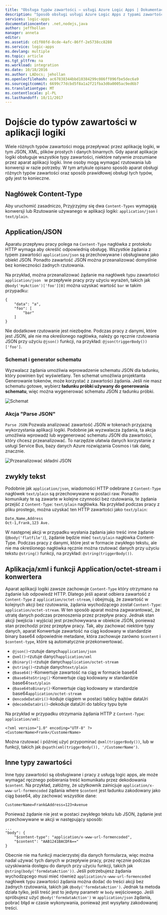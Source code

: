 ```yaml
---
title: "Obsługa typów zawartości — usługi Azure Logic Apps | Dokumentacja firmy Microsoft"
description: "Sposób obsługi usługi Azure Logic Apps z typami zawartości projektu i środowiska wykonawczego"
services: logic-apps
documentationcenter: .net,nodejs,java
author: jeffhollan
manager: anneta
editor: 
ms.assetid: cd1f08fd-8cde-4afc-86ff-2e5738cc8288
ms.service: logic-apps
ms.devlang: multiple
ms.topic: article
ms.tgt_pltfrm: na
ms.workload: integration
ms.date: 10/18/2016
ms.author: LADocs; jehollan
ms.openlocfilehash: ac67838344bbd10384299c086ff096fbe5dec6a9
ms.sourcegitcommit: 6699c77dcbd5f8a1a2f21fba3d0a0005ac9ed6b7
ms.translationtype: MT
ms.contentlocale: pl-PL
ms.lasthandoff: 10/11/2017
---
```

# <a name="handle-content-types-in-logic-apps"></a>Dojście do typów zawartości w aplikacji logiki

Wiele różnych typów zawartości mogą przepływać przez aplikację logiki, w tym JSON, XML, plików prostych i danych binarnych. Gdy aparat aplikacje logiki obsługuje wszystkie typy zawartości, niektóre natywnie zrozumiane przez aparat aplikacji logiki. Inne osoby mogą wymagać rzutowania lub konwersji w razie potrzeby. W tym artykule opisano sposób aparat obsługi różnych typów zawartości oraz sposób prawidłowej obsługi tych typów, gdy jest to konieczne.

## <a name="content-type-header"></a>Nagłówek Content-Type

Aby uruchomić zasadniczo, Przyjrzyjmy się dwa `Content-Types` wymagają konwersji lub Rzutowanie używanego w aplikacji logiki: `application/json` i `text/plain`.

## <a name="applicationjson"></a>Application/JSON

Aparatu przepływu pracy polega na `Content-Type` nagłówka z protokołu HTTP wymaga aby określić odpowiednią obsługę. Wszystkie żądania z typem zawartości `application/json` są przechowywane i obsługiwane jako obiekt JSON. Ponadto zawartość JSON można przeanalizować domyślnie bez konieczności żadnych rzutowania. 

Na przykład, można przeanalizować żądanie ma nagłówek typu zawartości `application/json ` w przepływie pracy przy użyciu wyrażeń, takich jak `@body('myAction')['foo'][0]` można uzyskać wartość `bar` w takim przypadku:

```
{
    "data": "a",
    "foo": [
        "bar"
    ]
}
```

Nie dodatkowe rzutowanie jest niezbędne. Podczas pracy z danymi, które jest JSON, ale nie ma określonego nagłówka, należy go ręcznie rzutowania JSON przy użyciu `@json()` funkcji, na przykład: `@json(triggerBody())['foo']`.

### <a name="schema-and-schema-generator"></a>Schemat i generator schematu

Wyzwalacz żądania umożliwia wprowadzenie schematu JSON dla ładunku, który powinien być wyświetlany. Ten schemat umożliwia projektanta Generowanie tokenów, może korzystać z zawartości żądania. Jeśli nie masz schematu gotowe, wybierz **ładunku próbki używany do generowania schematu**, więc można wygenerować schematu JSON z ładunku próbki.

![Schemat](./media/logic-apps-http-endpoint/manualtrigger.png)

### <a name="parse-json-action"></a>Akcja "Parse JSON"

`Parse JSON` Pozwala analizować zawartość JSON w tokenach przyjazną wykorzystania aplikacji logiki. Podobnie jak wyzwalacza żądania, ta akcja umożliwia wprowadź lub wygenerować schematu JSON dla zawartości, który chcesz przeanalizować. To narzędzie ułatwia danych korzystanie z usługi Service Bus, bazy danych Azure rozwiązania Cosmos i tak dalej, znacznie.

![Przeanalizować składni JSON](./media/logic-apps-content-type/ParseJSON.png)

## <a name="textplain"></a>zwykły tekst

Podobnie jak `application/json`, wiadomości HTTP odebrane z `Content-Type` nagłówek `text/plain` są przechowywane w postaci raw. Ponadto komunikaty te są zawarte w kolejne czynności bez rzutowania, te żądania przejść z `Content-Type`: `text/plain` nagłówka. Na przykład podczas pracy z pliku prostego, można uzyskać ten HTTP zawartości jako `text/plain`:

```
Date,Name,Address
Oct-1,Frank,123 Ave.
```

W następnej akcji w przypadku wysłania żądania jako treść inne żądanie (`@body('flatfile')`), żądanie będzie mieć `text/plain` nagłówka Content-Type. Podczas pracy z danymi, które jest w formacie zwykłego tekstu, ale nie ma określonego nagłówka ręcznie można rzutować danych przy użyciu tekstu `@string()` funkcji, na przykład: `@string(triggerBody())`.

## <a name="applicationxml-and-applicationoctet-stream-and-converter-functions"></a>Aplikacja/xml i funkcji Application/octet-stream i konwertera

Aparat aplikacji logiki zawsze zachowuje `Content-Type` który otrzymano na żądanie lub odpowiedź HTTP. Dlatego jeśli aparat odbiera zawartość z `Content-Type` z `application/octet-stream`, i obejmują, że zawartość w kolejnych akcji bez rzutowania, żądania wychodzącego został `Content-Type`: `application/octet-stream`. W ten sposób aparat można zagwarantować, że utratę danych podczas przenoszenia przez przepływ pracy. Jednak stan akcji (wejścia i wyjścia) jest przechowywana w obiekcie JSON, ponieważ stan przechodzi przez przepływ pracy. Tak, aby zachować niektóre typy danych, aparat Konwertuje zawartość na ciąg kodowany w standardzie binary base64 odpowiednie metadane, która zachowuje zarówno `$content` i `$content-type`, które są automatycznie przekonwertować. 

* `@json()`-rzutuje danych`application/json`
* `@xml()`-rzutuje danych`application/xml`
* `@binary()`-rzutuje danych`application/octet-stream`
* `@string()`-rzutuje danych`text/plain`
* `@base64()`-Konwertuje zawartość na ciąg w formacie base64
* `@base64toString()`-Konwertuje ciąg kodowany w standardzie base64`text/plain`
* `@base64toBinary()`-Konwertuje ciąg kodowany w standardzie base64`application/octet-stream`
* `@encodeDataUri()`-koduje ciągiem w postaci tablicy bajtów dataUri
* `@decodeDataUri()`-dekoduje dataUri do tablicy typu byte

Na przykład w przypadku otrzymania żądania HTTP z `Content-Type`: `application/xml`:

```
<?xml version="1.0" encoding="UTF-8" ?>
<CustomerName>Frank</CustomerName>
```

Można rzutować i później użyć przypominać `@xml(triggerBody())`, lub w funkcji, takich jak `@xpath(xml(triggerBody()), '/CustomerName')`.

## <a name="other-content-types"></a>Inne typy zawartości

Inne typy zawartości są obsługiwane i pracy z usługą logic apps, ale może wymagać ręcznego pobierania treść komunikatu przez dekodowania `$content`. Na przykład, załóżmy, że użytkownik zainicjuje `application/x-www-url-formencoded` żądania where `$content` jest ładunku zakodowany jako ciąg base64, aby zachować wszystkie dane:

```
CustomerName=Frank&Address=123+Avenue
```

Ponieważ żądanie nie jest w postaci zwykłego tekstu lub JSON, żądanie jest przechowywane w akcji w następujący sposób:

```
...
"body": {
    "$content-type": "application/x-www-url-formencoded",
    "$content": "AAB1241BACDFA=="
}
```

Obecnie nie ma funkcji macierzystej dla danych formularza, więc można nadal używać tych danych w przepływie pracy, przez ręcznie podczas uzyskiwania dostępu do danych przy użyciu funkcji, takich jak `@string(body('formdataAction'))`. Jeśli potrzebujesz żądania wychodzącego musi mieć również `application/x-www-url-formencoded` nagłówek typu zawartości żądania można dodać do treści akcji bez żadnych rzutowania, takich jak `@body('formdataAction')`. Jednak ta metoda działa tylko, jeśli treść jest to jedyny parametr w `body` wejściowego. Jeśli spróbujesz użyć `@body('formdataAction')` w `application/json` żądania, pobrać błąd w czasie wykonywania, ponieważ jest wysyłany zakodowanej treści.

